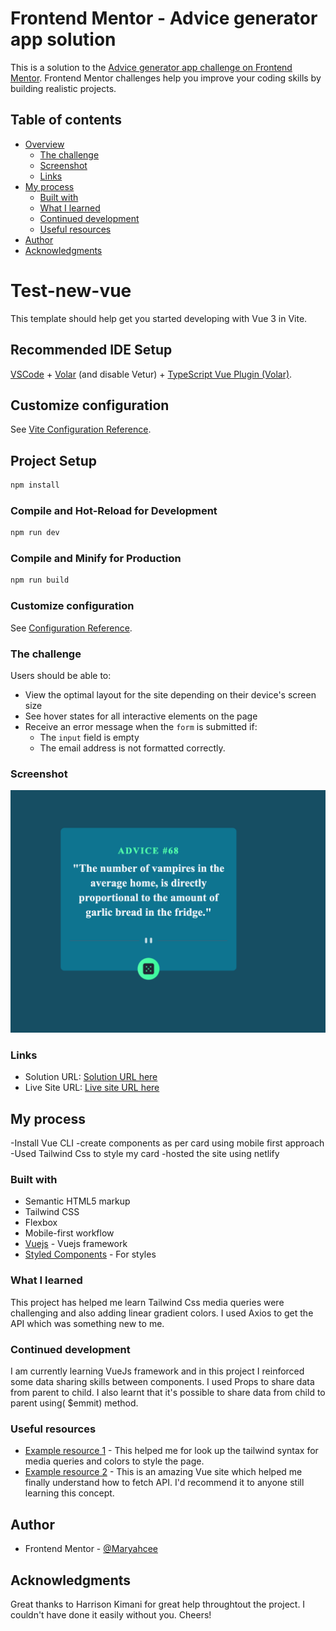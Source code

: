 # Frontend Mentor - Advice generator app solution

This is a solution to the [Advice generator app challenge on Frontend Mentor](https://www.frontendmentor.io/challenges/advice-generator-app-QdUG-13db). Frontend Mentor challenges help you improve your coding skills by building realistic projects.

## Table of contents

- [Overview](#overview)
  - [The challenge](#the-challenge)
  - [Screenshot](#screenshot)
  - [Links](#links)
- [My process](#my-process)
  - [Built with](#built-with)
  - [What I learned](#what-i-learned)
  - [Continued development](#continued-development)
  - [Useful resources](#useful-resources)
- [Author](#author)
- [Acknowledgments](#acknowledgments)

# Test-new-vue

This template should help get you started developing with Vue 3 in Vite.

## Recommended IDE Setup

[VSCode](https://code.visualstudio.com/) + [Volar](https://marketplace.visualstudio.com/items?itemName=johnsoncodehk.volar) (and disable Vetur) + [TypeScript Vue Plugin (Volar)](https://marketplace.visualstudio.com/items?itemName=johnsoncodehk.vscode-typescript-vue-plugin).

## Customize configuration

See [Vite Configuration Reference](https://vitejs.dev/config/).

## Project Setup

```sh
npm install
```

### Compile and Hot-Reload for Development

```sh
npm run dev
```

### Compile and Minify for Production

```sh
npm run build
```

### Customize configuration

See [Configuration Reference](https://cli.vuejs.org/config/).

### The challenge

Users should be able to:

- View the optimal layout for the site depending on their device's screen size
- See hover states for all interactive elements on the page
- Receive an error message when the `form` is submitted if:
  - The `input` field is empty
  - The email address is not formatted correctly.

### Screenshot

![](./src/assets/images/advice%20generator-screenshot.png)

### Links

- Solution URL: [Solution URL here](https://github.com/Maryahcee/advice-generator-application)
- Live Site URL: [Live site URL here](https://6238a59f89860f0535030680--inspiring-turing-e0816d.netlify.app/)

## My process

-Install Vue CLI
-create components as per card using mobile first approach
-Used Tailwind Css to style my card
-hosted the site using netlify

### Built with

- Semantic HTML5 markup
- Tailwind CSS
- Flexbox
- Mobile-first workflow
- [Vuejs](https://vuejs.org/) - Vuejs framework
- [Styled Components](https://styled-components.com/) - For styles

### What I learned

This project has helped me learn Tailwind Css media queries were challenging and also adding linear gradient colors.
I used Axios to get the API which was something new to me.

### Continued development

I am currently learning VueJs framework and in this project I reinforced some data sharing skills between components.
I used Props to share data from parent to child. I also learnt that it's possible to share data from child to parent using( $emmit) method.

### Useful resources

- [Example resource 1](https://tailwindcss.com/) - This helped me for look up the tailwind syntax for media queries and colors to style the page.
- [Example resource 2](https://vuejs.org/api/ssr.html#server-side-rendering-api) - This is an amazing Vue site which helped me finally understand how to fetch API. I'd recommend it to anyone still learning this concept.

## Author

- Frontend Mentor - [@Maryahcee](https://www.frontendmentor.io/profile/Maryahcee)

## Acknowledgments

Great thanks to Harrison Kimani for great help throughtout the project. I couldn't have done it easily without you. Cheers!
